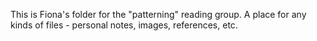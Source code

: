 This is Fiona's folder for the "patterning" reading group. A place for any kinds of files - personal notes, images, references, etc.
